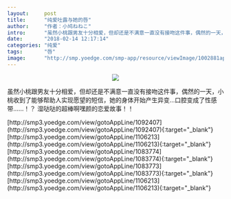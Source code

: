 ```yaml
---
layout:     post
title:      "纯爱吐露与她的唇"
author:     "作者：小鸠ねねこ"
intro:      "虽然小桃跟男友十分相爱，但却还是不满意一直没有接吻这件事，偶然的一天，小桃收到了能够帮助人实现愿望的短信，她的身体开始产生异变...口腔变成了性感带......！？ 湿哒哒的超棒啊嘿颜的恋爱故事！！"
date:       "2018-02-14 12:17:14"
categories: "纯爱"
tags:       "唇"
image:      "http://smp.yoedge.com/smp-app/resource/viewImage/1002881appline.png"
---
```

<div style="text-align: center">
<p><img src="http://smp.yoedge.com/smp-app/resource/viewImage/1002881appline.png"/></p>
</div>
<p class="post-meta">
<span>虽然小桃跟男友十分相爱，但却还是不满意一直没有接吻这件事，偶然的一天，小桃收到了能够帮助人实现愿望的短信，她的身体开始产生异变...口腔变成了性感带......！？ 湿哒哒的超棒啊嘿颜的恋爱故事！！</span>
</p>
[http://smp3.yoedge.com/view/gotoAppLine/1092407](http://smp3.yoedge.com/view/gotoAppLine/1092407){:target="_blank"}
[http://smp3.yoedge.com/view/gotoAppLine/1106213](http://smp3.yoedge.com/view/gotoAppLine/1106213){:target="_blank"}
[http://smp3.yoedge.com/view/gotoAppLine/1083774](http://smp3.yoedge.com/view/gotoAppLine/1083774){:target="_blank"}
[http://smp3.yoedge.com/view/gotoAppLine/1083773](http://smp3.yoedge.com/view/gotoAppLine/1083773){:target="_blank"}
[http://smp3.yoedge.com/view/gotoAppLine/1106213](http://smp3.yoedge.com/view/gotoAppLine/1106213){:target="_blank"}


